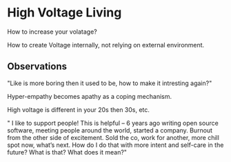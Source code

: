 # High Voltage Living

How to increase your volatage?

How to create Voltage internally, not relying on external environment.

## Observations

"Like is more boring then it used to be, how to make it intresting again?"

Hyper-empathy becomes apathy as a coping mechanism.

High voltage is different in your 20s then 30s, etc.

" I like to support people! This is helpful – 6 years ago writing open source software, meeting people around the world, started a company. Burnout from the other side of excitement. Sold the co, work for another, more chill spot now, what’s next. How do I do that with more intent and self-care in the future? What is that? What does it mean?"
